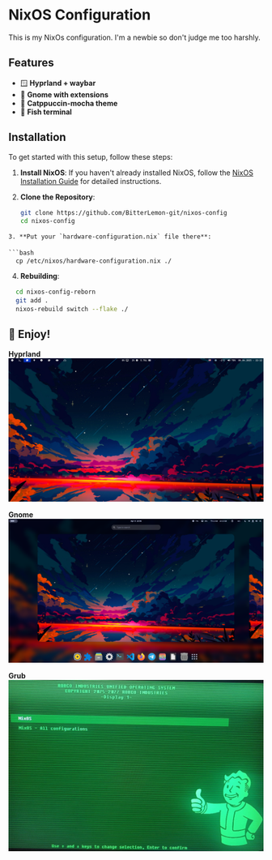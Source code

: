 # NixOS Configuration 

This is my NixOs configuration. I'm a newbie so don't judge me too harshly.

## Features

- 🪟 **Hyprland + waybar**
- 🗿 **Gnome with extensions**
- 🎨 **Catppuccin-mocha theme**
- 🌟 **Fish terminal**

## Installation

To get started with this setup, follow these steps:

1. **Install NixOS**: If you haven't already installed NixOS, follow the [NixOS Installation Guide](https://nixos.org/manual/nixos/stable/#sec-installation) for detailed instructions.

2. **Clone the Repository**:

	```bash
    git clone https://github.com/BitterLemon-git/nixos-config
    cd nixos-config
  ```
3. **Put your `hardware-configuration.nix` file there**:

  ```bash
    cp /etc/nixos/hardware-configuration.nix ./
  ```
4. **Rebuilding**:

  ```bash
    cd nixos-config-reborn
    git add .
    nixos-rebuild switch --flake ./
  ```
## 🥳 Enjoy!

**Hyprland**
![screenshot](./screenshots/Hyprland.png)

**Gnome**
![screenshot](./screenshots/Gnome.png)

**Grub**
![screenshot](./screenshots/Grub.jpg)